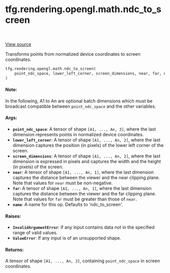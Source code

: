 <div itemscope itemtype="http://developers.google.com/ReferenceObject">
<meta itemprop="name" content="tfg.rendering.opengl.math.ndc_to_screen" />
<meta itemprop="path" content="Stable" />
</div>

# tfg.rendering.opengl.math.ndc_to_screen

<!-- Insert buttons and diff -->

<table class="tfo-notebook-buttons tfo-api" align="left">
</table>

<a target="_blank" href="https://github.com/tensorflow/graphics/blob/master/tensorflow_graphics/rendering/opengl/math.py">View source</a>



Transforms points from normalized device coordinates to screen coordinates.

```python
tfg.rendering.opengl.math.ndc_to_screen(
    point_ndc_space, lower_left_corner, screen_dimensions, near, far, name=None
)
```



<!-- Placeholder for "Used in" -->


#### Note:

In the following, A1 to An are optional batch dimensions which must be
broadcast compatible between `point_ndc_space` and the other variables.



#### Args:


* <b>`point_ndc_space`</b>: A tensor of shape `[A1, ..., An, 3]`, where the last
  dimension represents points in normalized device coordinates.
* <b>`lower_left_corner`</b>: A tensor of shape `[A1, ..., An, 2]`, where the last
  dimension captures the position (in pixels) of the lower left corner of
  the screen.
* <b>`screen_dimensions`</b>: A tensor of shape `[A1, ..., An, 2]`, where the last
  dimension is expressed in pixels and captures the width and the height (in
  pixels) of the screen.
* <b>`near`</b>:  A tensor of shape `[A1, ..., An, 1]`, where the last dimension
  captures the distance between the viewer and the near clipping plane. Note
  that values for `near` must be non-negative.
* <b>`far`</b>:  A tensor of shape `[A1, ..., An, 1]`, where the last dimension
  captures the distance between the viewer and the far clipping plane. Note
  that values for `far` must be greater than those of `near`.
* <b>`name`</b>: A name for this op. Defaults to 'ndc_to_screen'.


#### Raises:


* <b>`InvalidArgumentError`</b>: if any input contains data not in the specified range
  of valid values.
* <b>`ValueError`</b>: If any input is of an unsupported shape.


#### Returns:

A tensor of shape `[A1, ..., An, 3]`, containing `point_ndc_space` in
screen coordinates.
